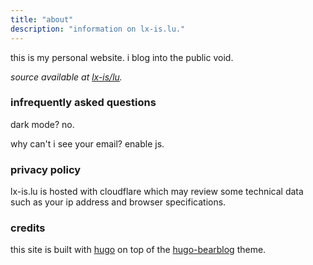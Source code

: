 ```yaml
---
title: "about"
description: "information on lx-is.lu."
---
```


this is my personal website. i blog into the public void.

*source available at [lx-is/lu](https://github.com/lx-is/lu).*

### infrequently asked questions

dark mode? no.

why can't i see your email? enable js.

### privacy policy

lx-is.lu is hosted with cloudflare which may review some technical data such as your ip address and browser specifications.

### credits

this site is built with [hugo](https://gohugo.io/) on top of the [hugo-bearblog](https://github.com/janraasch/hugo-bearblog) theme.